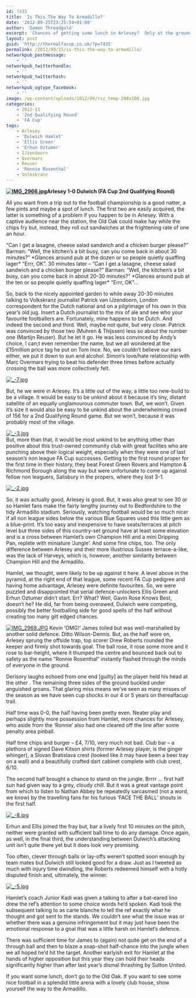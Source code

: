 ```yaml
---
id: 7435
title: 'Is This The Way To Armadillo?'
date: '2012-09-25T23:25:54+01:00'
author: 'Damon Threadgold'
excerpt: 'Chances of getting some lunch in Arlesey?  Only at the ground, son. Chances of meeting Dutch journalists, HUGE.'
layout: post
guid: 'http://therealfacup.co.uk/?p=7435'
permalink: /2012/09/25/is-this-the-way-to-armadillo/
networkpub_postmessage:
    - ''
networkpub_twitterhandle:
    - ''
networkpub_twitterhash:
    - ''
networkpub_ogtype_facebook:
    - ''
image: /wp-content/uploads/2012/09/rsz_temp-200x100.jpg
categories:
    - 2012-13
    - '2nd Qualifying Round'
    - 'FA Cup'
tags:
    - Arlesey
    - 'Dulwich Hamlet'
    - 'Ellis Green'
    - 'Erhun Oztumer'
    - IJzendoorn
    - Overmars
    - Reuser
    - 'Ronnie Rosenthal'
    - Volkskranz
---
```


**[![IMG_2966.jpg](http://lh4.ggpht.com/-EAk8nvFobug/UGIrl-iSWqI/AAAAAAAACAQ/IsPM_EzFRZM/h320/IMG_2966.jpg)](http://lh4.ggpht.com/-EAk8nvFobug/UGIrl-iSWqI/AAAAAAAACAQ/IsPM_EzFRZM/w800/IMG_2966.jpg)Arlesey 1-0 Dulwich (FA Cup 2nd Qualifying Round)**

All you want from a trip out to the football championship is a good natter, a few pints and maybe a spot of lunch. The first two are easily acquired, the latter is something of a problem if you happen to be in Arlesey. With a captive audience near the station, the Old Oak could make hay while the chips fry but, instead, they roll out sandwiches at the frightening rate of one an hour.

“Can I get a lasagne, cheese salad sandwich and a chicken burger please?” Barman: “Well, the kitchen’s a bit busy, can you come back in about 30 minutes?” \*Glances around pub at the dozen or so people quietly quaffing lager\* “Errr, OK”. 30 minutes later – “Can I get a lasagne, cheese salad sandwich and a chicken burger please?” Barman: “Well, the kitchen’s a bit busy, can you come back in about 20-30 minutes?” \*Glances around pub at the ten or so people quietly quaffing lager\* “Errr, OK”…

So, back to the nicely appointed garden to while away 20-30 minutes talking to Volkskranz journalist Patrick van IJzendoorn, London correspondent for the Dutch national and on a pilgrimage of his own in this year’s old jug. Insert a Dutch journalist to the mix of ale and see who your favourite footballers are. Fortunately, mine happens to be Dutch. And indeed the second and third. Well, maybe not quite, but very close. Patrick was convinced by those two (Muhren &amp; Thijssen) less so about the number one (Martijn Reuser). But he let it go. He was less convinced by Andy’s choice, I can;t even remember the name, but we all wondered at the £15million price tag he put on Tom Ince. No, we couldn’t believe our ears either, we put it down to sun and alcohol. Simon’s love/hate relationship with Marc Overmars trying to beat his defender three times before actually crossing the ball was more collectively felt.

[![_-7.jpg](http://lh6.ggpht.com/-EqHCRRTibKo/UGy3gV3E-vI/AAAAAAAACBw/z2DIWl_Hpd0/h320/_-7.jpg)](http://lh6.ggpht.com/-EqHCRRTibKo/UGy3gV3E-vI/AAAAAAAACBw/z2DIWl_Hpd0/w800/_-7.jpg)

But, he we were in Arlesey. It’s a little out of the way, a little too new-build to be a village. It would be easy to be unkind about it because it’s tiny, distant satellite of an equally unglamourous commuter town. But, we won’t. Given it’s size it would also be easy to be unkind about the underwhelming crowd of 156 for a 2nd Qualifying Round game. But we won’t, because it was probably most of the village.

[![_-3.jpg](http://lh5.ggpht.com/-5KN2fpbBk7o/UGy3S9W98QI/AAAAAAAACBQ/d1-zAlvBQ0Q/h320/_-3.jpg)](http://lh5.ggpht.com/-5KN2fpbBk7o/UGy3S9W98QI/AAAAAAAACBQ/d1-zAlvBQ0Q/w800/_-3.jpg)  
But, more than that, it would be most unkind to be anything other than positive about this trust-owned community club with great facilites who are punching above their logical weight, especially when they were one of last season’s non league FA Cup successes. Getting to the first round proper for the first time in their history, they beat Forest Green Rovers and Hampton &amp; Richmond Borough along the way but were unfortunate to come up against fellow non leaguers, Salisbury in the propers, where they lost 3-1.

[![_-2.jpg](http://lh5.ggpht.com/-fNN4ahDgdro/UGy3M7VlljI/AAAAAAAACBI/FWXnQX17r7k/h320/_-2.jpg)](http://lh5.ggpht.com/-fNN4ahDgdro/UGy3M7VlljI/AAAAAAAACBI/FWXnQX17r7k/w800/_-2.jpg)

So, it was actually good, Arlesey is good. But, it was also great to see 30 or so Hamlet fans make the fairly lengthy journey out to Bedfordshire to the tidy Armadillo stadium. Seriously, watching football would be so much nicer if all non league sides below the various Blue Squares used this little gem as a blue-print. It’s too easy and inexpensive to have seats/terraces at pitch level but three sides of this country-set ground have at least some elevation and is a cross between Hamlet’s own Champion Hill and a mini Dripping Pan, replete with miniature ‘Jungle’. And some fine chips, too. The only difference between Arlesey and their more illustrious Sussex terrace-a-like, was the lack of Harveys, which is, however, another similarity between Champion Hill and the Armadillo.

Hamlet, we thought, were likely to be up against it here. A level above in the pyramid, at the right end of that league, some recent FA Cup pedigree and having home advantage, Arlesey were definite favourites. So, we were puzzled and disappointed that serial defence-unlockers Ellis Green and Erhun Oztumer didn’t start. Err? What? Well, Gavin Rose Knows Best, doesn’t he? He did, far from being overawed, Dulwich were competing, possibly the better footballing side for good spells of the half without creating too many gilt edged chances.

[![IMG_2969.JPG](http://lh6.ggpht.com/-wVcKTL4-F1c/UGIrmbo653I/AAAAAAAACAM/IbiJhrcw4xk/h320/IMG_2969.JPG)](http://lh6.ggpht.com/-wVcKTL4-F1c/UGIrmbo653I/AAAAAAAACAM/IbiJhrcw4xk/w800/IMG_2969.JPG) Kevin ‘OMG!’ James toiled but was well-marshalled by another solid defence. Ditto Wilson-Dennis. But, as the half wore on, Arlesey sprung the offside trap, top scorer Drew Roberts rounded the keeper and firmly shot towards goal. The ball rose, it rose some more and it rose to bar-height, where it thumped the centre and bounced back out to safety as the name “Ronnie Rosenthal” instantly flashed through the minds of everyone in the ground.

Derisory laughs echoed from one end \[guilty\] as the player held his head at the other . The remaining three sides of the ground buckled under anguished groans. That glaring miss means we’ve seen as many misses of the season as we have seen cup shocks in our 4 or 5 years on therealfacup trail.

Half time was 0-0, the half having been pretty even. Neater play and perhaps slightly more possession from Hamlet, more chances for Arlesey, who aside from the ‘Ronnie’ also had one cleared off the line after some penalty area pinball.

Half time chips and burger – £4, 7/10, very much not bad. Club bar – a plethora of signed Dave Kitson shirts (former Arlesey player, is the ginger whinger), a Slovan Bratislava crest (looked like it may have been a beer tray on a wall) and a beautifully crafted dart cabinet complete with club crest, 6/10.

The second half brought a chance to stand on the jungle. Brrrr … first half sun had given way to a grey, cloudy chill. But it was a great vantage point from which to listen to Nathan Abbey be repeatedly sarcasmed (not a word, we know) by the travelling fans for his furious ‘FACE THE BALL’ shouts in the first half.

[![_-8.jpg](http://lh6.ggpht.com/-rJn_PPTgoWI/UGy3jRhEzOI/AAAAAAAACB4/SJXSSSAKLm0/h320/_-8.jpg)](http://lh6.ggpht.com/-rJn_PPTgoWI/UGy3jRhEzOI/AAAAAAAACB4/SJXSSSAKLm0/w800/_-8.jpg)

Erhun and Ellis joined the fray but, bar a lively first 10 minutes on the pitch, neither were granted with sufficient ball time to do any damage. Once again, as well, in the final third, the understanding between Dulwich’s attacking unit isn’t quite there yet but it does look very promising.

Too often, clever through balls or lay-offs weren’t spotted soon enough by team mates but Dulwich still looked good for a draw. Just as I tweeted as much with injury time dwindling, the Roberts redeemed himself with a hotly disputed finish and, ultimately, the winner.

[![_-5.jpg](http://lh3.ggpht.com/-GGIQe3IhhI0/UGy3ZxIDxWI/AAAAAAAACBg/wSqFYF8whrk/h320/_-5.jpg)](http://lh3.ggpht.com/-GGIQe3IhhI0/UGy3ZxIDxWI/AAAAAAAACBg/wSqFYF8whrk/w800/_-5.jpg)

Hamlet’s coach Junior Kadi was given a talking to after a bat-eared lino drew the ref’s attention to some choice words he’d spoken. Kadi took the subsequent talking to as carte blanche to tell the ref exactly what he thought and got sent to the stands. We couldn’t see what the issue was or whether there was a genuine infringement but it may just have been the emotional response to a goal that was a little harsh on Hamlet’s defence.

There was sufficient time for James to (again) not quite get on the end of a through ball and then to blaze a snap-shot half-chance into the jungle when we all hoped he’d hit the target. Another earlyish exit for Hamlet at the hands of higher opposition but this year they can hold their heads significantly higher than after last year’s dismal thrashing by Sutton United.

If you want some lunch, don’t go to the Old Oak. If you want to see some nice football in a splendid little arena with a lovely club house, show yourself the way to the Armadillo.